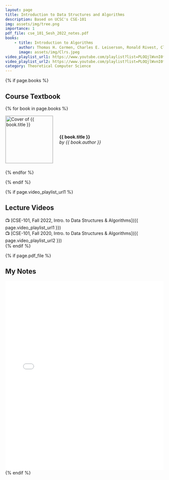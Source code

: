 ```yaml
---  
layout: page  
title: Introduction to Data Structures and Algorithms  
description: Based on UCSC's CSE-101   
img: assets/img/tree.png  
importance: 1  
pdf_file: cse_101_Sesh_2022_notes.pdf
books:
    - title: Introduction to Algorithms
      author: Thomas H. Cormen, Charles E. Leiserson, Ronald Rivest, Clifford Stein
      image: assets/img/Clrs.jpeg
video_playlist_url1: https://www.youtube.com/playlist?list=PLOQjlWvnI0fY1BCDxdiUSwkRHjnNI73G6
video_playlist_url2: https://www.youtube.com/playlist?list=PLOQjlWvnI0fZGffr1_MqCoaC5nUVtQIWz
category: Theoretical Computer Science  
---  
```

  
{% if page.books %}
## Course Textbook

{% for book in page.books %}
<div style="display: flex; align-items: center; margin-bottom: 20px;">
  <img src="{{ book.image | relative_url }}" alt="Cover of {{ book.title }}" style="height: 150px; margin-right: 20px; border: 1px solid #ccc;">
  <div>
    <strong>{{ book.title }}</strong><br>
    <em>by {{ book.author }}</em>
  </div>
</div>
{% endfor %}

{% endif %}

{% if page.video_playlist_url1 %}
## Lecture Videos
📺 [CSE-101, Fall 2022, Intro. to Data Structures & Algorithms]({{ page.video_playlist_url1 }})  
📺 [CSE-101, Fall 2020, Intro. to Data Structures & Algorithms]({{ page.video_playlist_url2 }})  
{% endif %}

<!-- Your regular note content here -->  
{% if page.pdf_file %}
## My Notes
<iframe src="{{ '/assets/pdf/' | append: page.pdf_file | relative_url }}" width="100%" height="600px" style="border: none;">
  <p>Your browser does not support PDFs. <a href="{{ '/assets/pdf/' | append: page.pdf_file | relative_url }}">Download the PDF</a>.</p>
</iframe>
{% endif %}


